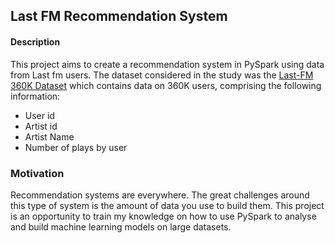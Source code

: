 ## Last FM Recommendation System

#### Description 

This project aims to create a recommendation system in PySpark using data from Last fm users. The dataset considered in the study was the [Last-FM 360K Dataset](http://ocelma.net/MusicRecommendationDataset/index.html)
 which contains data on 360K users, comprising the following information:
 * User id
 * Artist id
 * Artist Name
 * Number of plays by user 
 
 ### Motivation
 
 Recommendation systems are everywhere. The great challenges around this type of system is the amount of data you use to build them. This project is an opportunity to train my knowledge on how to use PySpark to analyse and build machine learning models on large datasets.  
